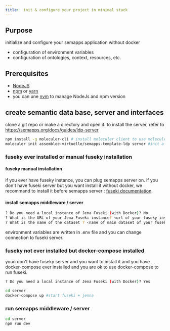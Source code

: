 ```yaml
---
title:  init & configure your project in minimal stack
---
```




## Purpose

initialize and configure your semapps application without docker

- configuration of environment variables
- configuration of ontologies, context, resources, etc.

## Prerequisites

- [NodeJS](https://nodejs.org/en/)
- [npm](https://www.npmjs.com/) or [yarn](https://yarnpkg.com/)
- you can une [nvm](https://github.com/nvm-sh/nvm) to manage NodeJs and npm version

## create semantic data base, server and interfaces
clone a git repo or make a directory and open it.
to install the server, refer to https://semapps.org/docs/guides/ldp-server
```bash
npm install -g moleculer-cli # install moleculer client to use moleculer template
moleculer init assemblee-virtuelle/semapps-template-ldp server #init a moleculer server thanks to template
```
### fuseky ever installed or manual fuseky installation
#### fuseky manual installation
if you ever have fuseky instance, you can plug semapps server on.
if you don't have fuseki server but you want install it without docker, we recommand to install it before semapps server :
[fuseki documentation](https://jena.apache.org/documentation/fuseki2/).
#### install semapps middleware / server
```bash
? Do you need a local instance of Jena Fuseki (with Docker)? No
? What is the URL of your Jena Fuseki instance? <url of your fuseky instance>
? What is the name of the dataset ? <name of main dataset of your fuseky instance>
```
environment variables are written in .env file and you can change connection to fuseki server.

### fuseky not ever installed but docker-compose installed
youn don't have fuseky server and you want to install it and you have docker-compose ever installed and you are ok to use docker-compose to run fuseki.
```bash
? Do you need a local instance of Jena Fuseki (with Docker)? Yes
```
```bash
cd server
docker-compose up #start fuseki + jenna
```
### run semapps middleware / server
```bash
cd server
npm run dev
```
